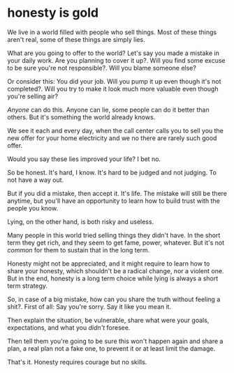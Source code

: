 
# honesty is gold

We live in a world filled with people who sell things.
Most of these things aren't real, some of these things are simply lies.

What are you going to offer to the world? Let's say you made a mistake in your daily work.
Are you planning to cover it up?.
Will you find some excuse to be sure you're not responsible?.
Will you blame someone else?

Or consider this: You did your job.
Will you pump it up even though it's not completed?.
Will you try to make it look much more valuable even though you're selling air?

_Anyone_ can do this.
Anyone can lie, some people can do it better than others. But it's something the world already knows.

We see it each and every day, when the call center calls you to sell you the new offer for your home electricity and we no there are rarely such good offer.

Would you say these lies improved your life? I bet no.

So be honest.
It's hard, I know. It's hard to be judged and not judging.
To not have a way out.

But if you did a mistake, then accept it. It's life. The mistake will still be there anytime, but you'll have an opportunity to learn how to build trust with the people you know.

Lying, on the other hand, is both risky and useless.

Many people in this world tried selling things they didn't have.
In the short term they get rich, and they seem to get fame, power, whatever.
But it's not _common_ for them to sustain that in the long term.

Honesty might not be appreciated, and it might require to learn how to share your honesty, which shouldn't be a radical change, nor a violent one.
But in the end, honesty is a long term choice while lying is always a short term strategy.

So, in case of a big mistake, how can you share the truth without feeling a shit?.
First of all: Say you're sorry. Say it like you mean it.

Then explain the situation, be vulnerable, share what were your goals, expectations, and what you _didn't_ foresee.

Then tell them you're going to be sure this won't happen again and share a plan, a real plan not a fake one, to prevent it or at least limit the damage.

That's it. Honesty requires courage but no skills.
